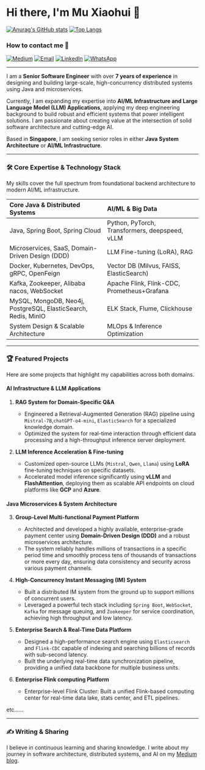 # Hi there, I'm Mu Xiaohui 👋



[![Anurag's GitHub stats](https://github-readme-stats.vercel.app/api?username=Flink-ddd)](https://github.com/Flink-ddd/github-readme-stats)
[![Top Langs](https://github-readme-stats.vercel.app/api/top-langs/?username=Flink-ddd&&layout=compact&count_private=true&cache_seconds=60)](https://github.com/Flink-ddd&)



### How to contact me 🔽
<a href="https://medium.com/@vensenmu" target="_blank"><img src="https://img.shields.io/badge/Medium-%2312100E.svg?&style=for-the-badge&logo=medium&logoColor=white" alt="Medium"/></a>
<a href="mailto:vensenmu@gmail.com"><img src="https://img.shields.io/badge/Email-D14836?style=for-the-badge&logo=gmail&logoColor=white" alt="Email"/></a>
<a href="https://www.linkedin.com/in/xiaohui-mu-16493430a/" target="_blank"><img src="https://img.shields.io/badge/LinkedIn-%230077B5.svg?&style=for-the-badge&logo=linkedin&logoColor=white" alt="LinkedIn"/></a>
<a href="https://wa.me/6581302719" target="_blank"><img src="https://img.shields.io/badge/WhatsApp-25D366?style=for-the-badge&logo=whatsapp&logoColor=white" alt="WhatsApp"/></a>

---

I am a **Senior Software Engineer** with over **7 years of experience** in designing and building large-scale, high-concurrency distributed systems using Java and microservices.

Currently, I am expanding my expertise into **AI/ML Infrastructure and Large Language Model (LLM) Applications**, applying my deep engineering background to build robust and efficient systems that power intelligent solutions. I am passionate about creating value at the intersection of solid software architecture and cutting-edge AI.

Based in **Singapore**, I am seeking senior roles in either **Java System Architecture** or **AI/ML Infrastructure**.

---

### 🛠️ Core Expertise & Technology Stack

My skills cover the full spectrum from foundational backend architecture to modern AI/ML infrastructure.

| Core Java & Distributed Systems | AI/ML & Big Data |
| :--- | :--- |
| Java, Spring Boot, Spring Cloud | Python, PyTorch, Transformers, deepspeed, vLLM |
| Microservices, SaaS, Domain-Driven Design (DDD) | LLM Fine-tuning (LoRA), RAG |
| Docker, Kubernetes, DevOps, gRPC, OpenFeign | Vector DB (Milvus, FAISS, ElasticSearch) |
| Kafka, Zookeeper, Alibaba nacos, WebSocket | Apache Flink, Flink-CDC, Prometheus+Grafana |
| MySQL, MongoDB, Neo4j, PostgreSQL, ElasticSearch, Redis, MinIO | ELK Stack, Flume, Clickhouse |
| System Design & Scalable Architecture | MLOps & Inference Optimization |


---

### 🏆 Featured Projects

Here are some projects that highlight my capabilities across both domains.

#### AI Infrastructure & LLM Applications

1.  **RAG System for Domain-Specific Q&A**
    - Engineered a Retrieval-Augmented Generation (RAG) pipeline using `Mistral-7B`,`chatGPT-o4-mini`, `ElasticSearch` for a specialized knowledge domain.
    - Optimized the system for real-time interaction through efficient data processing and a high-throughput inference server deployment.

2.  **LLM Inference Acceleration & Fine-tuning**
    - Customized open-source LLMs (`Mistral`, `Qwen`, `Llama`) using **LoRA** fine-tuning techniques on specific datasets.
    - Accelerated model inference significantly using **vLLM** and **FlashAttention**, deploying them as scalable API endpoints on cloud platforms like **GCP** and **Azure**.

#### Java Microservices & System Architecture

3.  **Group-Level Multi-functional Payment Platform**
    - Architected and developed a highly available, enterprise-grade payment center using **Domain-Driven Design (DDD)** and a robust microservices architecture.
    - The system reliably handles millions of transactions in a specific period time and smoothly process tens of thousands of transactions or more every day, ensuring data consistency and security across various payment channels.

4.  **High-Concurrency Instant Messaging (IM) System**
    - Built a distributed IM system from the ground up to support millions of concurrent users.
    - Leveraged a powerful tech stack including `Spring Boot`, `WebSocket`, `Kafka` for message queuing, and `Zookeeper` for service coordination, achieving high throughput and low latency.

5.  **Enterprise Search & Real-Time Data Platform**
    - Designed a high-performance search engine using `Elasticsearch` and `Flink-CDC` capable of indexing and searching billions of records with sub-second latency.
    - Built the underlying real-time data synchronization pipeline, providing a unified data backbone for multiple business units.
  
6.  **Enterprise Flink computing Platform**
    - Enterprise-level Flink Cluster: Built a unified Flink-based computing center for real-time data lake, stats center, and ETL pipelines.

etc......

---

### ✍️ Writing & Sharing

I believe in continuous learning and sharing knowledge. I write about my journey in software architecture, distributed systems, and AI on my [Medium blog](https://medium.com/@vensenmu).
